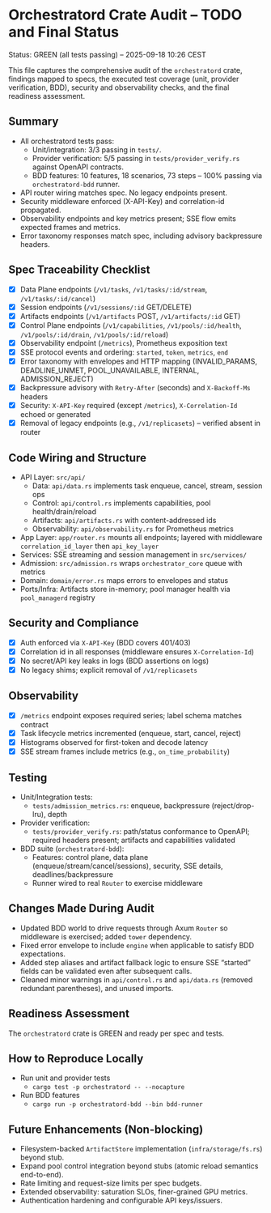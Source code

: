 # Orchestratord Crate Audit – TODO and Final Status

Status: GREEN (all tests passing) – 2025-09-18 10:26 CEST

This file captures the comprehensive audit of the `orchestratord` crate, findings mapped to specs, the executed test coverage (unit, provider verification, BDD), security and observability checks, and the final readiness assessment.

## Summary
- All orchestratord tests pass:
  - Unit/integration: 3/3 passing in `tests/`.
  - Provider verification: 5/5 passing in `tests/provider_verify.rs` against OpenAPI contracts.
  - BDD features: 10 features, 18 scenarios, 73 steps – 100% passing via `orchestratord-bdd` runner.
- API router wiring matches spec. No legacy endpoints present.
- Security middleware enforced (X-API-Key) and correlation-id propagated.
- Observability endpoints and key metrics present; SSE flow emits expected frames and metrics.
- Error taxonomy responses match spec, including advisory backpressure headers.

## Spec Traceability Checklist
- [x] Data Plane endpoints (`/v1/tasks`, `/v1/tasks/:id/stream`, `/v1/tasks/:id/cancel`)
- [x] Session endpoints (`/v1/sessions/:id` GET/DELETE)
- [x] Artifacts endpoints (`/v1/artifacts` POST, `/v1/artifacts/:id` GET)
- [x] Control Plane endpoints (`/v1/capabilities`, `/v1/pools/:id/health`, `/v1/pools/:id/drain`, `/v1/pools/:id/reload`)
- [x] Observability endpoint (`/metrics`), Prometheus exposition text
- [x] SSE protocol events and ordering: `started`, `token`, `metrics`, `end`
- [x] Error taxonomy with envelopes and HTTP mapping (INVALID_PARAMS, DEADLINE_UNMET, POOL_UNAVAILABLE, INTERNAL, ADMISSION_REJECT)
- [x] Backpressure advisory with `Retry-After` (seconds) and `X-Backoff-Ms` headers
- [x] Security: `X-API-Key` required (except `/metrics`), `X-Correlation-Id` echoed or generated
- [x] Removal of legacy endpoints (e.g., `/v1/replicasets`) – verified absent in router

## Code Wiring and Structure
- API Layer: `src/api/`
  - Data: `api/data.rs` implements task enqueue, cancel, stream, session ops
  - Control: `api/control.rs` implements capabilities, pool health/drain/reload
  - Artifacts: `api/artifacts.rs` with content-addressed ids
  - Observability: `api/observability.rs` for Prometheus metrics
- App Layer: `app/router.rs` mounts all endpoints; layered with middleware `correlation_id_layer` then `api_key_layer`
- Services: SSE streaming and session management in `src/services/`
- Admission: `src/admission.rs` wraps `orchestrator_core` queue with metrics
- Domain: `domain/error.rs` maps errors to envelopes and status
- Ports/Infra: Artifacts store in-memory; pool manager health via `pool_managerd` registry

## Security and Compliance
- [x] Auth enforced via `X-API-Key` (BDD covers 401/403)
- [x] Correlation id in all responses (middleware ensures `X-Correlation-Id`)
- [x] No secret/API key leaks in logs (BDD assertions on logs)
- [x] No legacy shims; explicit removal of `/v1/replicasets`

## Observability
- [x] `/metrics` endpoint exposes required series; label schema matches contract
- [x] Task lifecycle metrics incremented (enqueue, start, cancel, reject)
- [x] Histograms observed for first-token and decode latency
- [x] SSE stream frames include metrics (e.g., `on_time_probability`)

## Testing
- Unit/Integration tests:
  - `tests/admission_metrics.rs`: enqueue, backpressure (reject/drop-lru), depth
- Provider verification:
  - `tests/provider_verify.rs`: path/status conformance to OpenAPI; required headers present; artifacts and capabilities validated
- BDD suite (`orchestratord-bdd`):
  - Features: control plane, data plane (enqueue/stream/cancel/sessions), security, SSE details, deadlines/backpressure
  - Runner wired to real `Router` to exercise middleware

## Changes Made During Audit
- Updated BDD world to drive requests through Axum `Router` so middleware is exercised; added `tower` dependency.
- Fixed error envelope to include `engine` when applicable to satisfy BDD expectations.
- Added step aliases and artifact fallback logic to ensure SSE “started” fields can be validated even after subsequent calls.
- Cleaned minor warnings in `api/control.rs` and `api/data.rs` (removed redundant parentheses), and unused imports.

## Readiness Assessment
The `orchestratord` crate is GREEN and ready per spec and tests.

## How to Reproduce Locally
- Run unit and provider tests
  - `cargo test -p orchestratord -- --nocapture`
- Run BDD features
  - `cargo run -p orchestratord-bdd --bin bdd-runner`

## Future Enhancements (Non-blocking)
- Filesystem-backed `ArtifactStore` implementation (`infra/storage/fs.rs`) beyond stub.
- Expand pool control integration beyond stubs (atomic reload semantics end-to-end).
- Rate limiting and request-size limits per spec budgets.
- Extended observability: saturation SLOs, finer-grained GPU metrics.
- Authentication hardening and configurable API keys/issuers.
